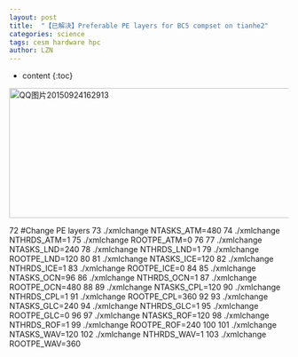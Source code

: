 ```yaml
---
layout: post
title:  "【已解决】Preferable PE layers for BC5 compset on tianhe2" 
categories: science
tags: cesm hardware hpc
author: LZN
---
```


* content
{:toc}

<a href="https://raw.githubusercontent.com/Novarizark/Novarizark.github.io/masthttps://raw.githubusercontent.com/Novarizark/Novarizark.github.io/master/uploads/2015/09/QQ图片20150924162913.jpg"><img class="alignnone size-full wp-image-728" src="https://raw.githubusercontent.com/Novarizark/Novarizark.github.io/masthttps://raw.githubusercontent.com/Novarizark/Novarizark.github.io/master/uploads/2015/09/QQ图片20150924162913.jpg" alt="QQ图片20150924162913" width="582" height="234" /></a>

72 #Change PE layers
73 ./xmlchange NTASKS_ATM=480
74 ./xmlchange NTHRDS_ATM=1
75 ./xmlchange ROOTPE_ATM=0
76
77 ./xmlchange NTASKS_LND=240
78 ./xmlchange NTHRDS_LND=1
79 ./xmlchange ROOTPE_LND=120
80
81 ./xmlchange NTASKS_ICE=120
82 ./xmlchange NTHRDS_ICE=1
83 ./xmlchange ROOTPE_ICE=0
84
85 ./xmlchange NTASKS_OCN=96
86 ./xmlchange NTHRDS_OCN=1
87 ./xmlchange ROOTPE_OCN=480
88
89 ./xmlchange NTASKS_CPL=120
90 ./xmlchange NTHRDS_CPL=1
91 ./xmlchange ROOTPE_CPL=360
92
93 ./xmlchange NTASKS_GLC=240
94 ./xmlchange NTHRDS_GLC=1
95 ./xmlchange ROOTPE_GLC=0
96
97 ./xmlchange NTASKS_ROF=120
98 ./xmlchange NTHRDS_ROF=1
99 ./xmlchange ROOTPE_ROF=240
100
101 ./xmlchange NTASKS_WAV=120
102 ./xmlchange NTHRDS_WAV=1
103 ./xmlchange ROOTPE_WAV=360
